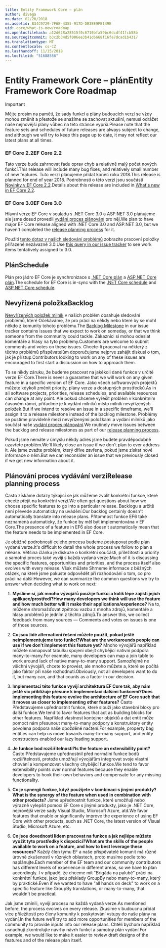 ```yaml
---
title: Entity Framework Core – plán
author: divega
ms.date: 02/20/2018
ms.assetid: 834C9729-7F6E-4355-917D-DE3EE9FE149E
uid: core/what-is-new/roadmap
ms.openlocfilehash: a12d628a28515f0c6710bfa59bc6dcdf41fcb58b
ms.sourcegitcommit: b3c2b34d5f006ee3b41d6668f16fe7dcad1b4317
ms.translationtype: MT
ms.contentlocale: cs-CZ
ms.lasthandoff: 11/15/2018
ms.locfileid: "51688586"
---
```

# <a name="entity-framework-core-roadmap"></a><span data-ttu-id="a3f0e-102">Entity Framework Core – plán</span><span class="sxs-lookup"><span data-stu-id="a3f0e-102">Entity Framework Core Roadmap</span></span>

> [!IMPORTANT]
> <span data-ttu-id="a3f0e-103">Mějte prosím na paměti, že sady funkcí a plány budoucích verzí se vždy mohou změnit a přestože se snažíme se zachovat aktuální, nemusí odrážet naše nejnovější plány vůbec na této stránce vyprší.</span><span class="sxs-lookup"><span data-stu-id="a3f0e-103">Please note that the feature sets and schedules of future releases are always subject to change, and although we will try to keep this page up to date, it may not reflect our latest plans at all times.</span></span>

### <a name="ef-core-22"></a><span data-ttu-id="a3f0e-104">EF Core 2.2</span><span class="sxs-lookup"><span data-stu-id="a3f0e-104">EF Core 2.2</span></span>

<span data-ttu-id="a3f0e-105">Tato verze bude zahrnovat řadu oprav chyb a relativně malý počet nových funkcí.</span><span class="sxs-lookup"><span data-stu-id="a3f0e-105">This release will include many bug fixes, and relatively small number of new features.</span></span> <span data-ttu-id="a3f0e-106">Tuto verzi plánujeme přidat konec roku 2018.</span><span class="sxs-lookup"><span data-stu-id="a3f0e-106">This release is planned for end of year 2018.</span></span> <span data-ttu-id="a3f0e-107">Podrobnosti o této verzi jsou součástí [Novinky v EF Core 2.2](xref:core/what-is-new/ef-core-2.2).</span><span class="sxs-lookup"><span data-stu-id="a3f0e-107">Details about this release are included in [What's new in EF Core 2.2](xref:core/what-is-new/ef-core-2.2).</span></span> 

### <a name="ef-core-30"></a><span data-ttu-id="a3f0e-108">EF Core 3.0</span><span class="sxs-lookup"><span data-stu-id="a3f0e-108">EF Core 3.0</span></span>

<span data-ttu-id="a3f0e-109">Hlavní verze EF Core v souladu s .NET Core 3.0 a ASP.NET 3.0 plánujeme ale jsme dosud provedli [vydání proces plánování](#release-planning-process) pro něj.</span><span class="sxs-lookup"><span data-stu-id="a3f0e-109">We plan to have major EF Core release aligned with .NET Core 3.0 and ASP.NET 3.0, but we haven't completed the [release planning process](#release-planning-process) for it.</span></span>

<span data-ttu-id="a3f0e-110">Použití [tento dotaz v našich sledování problémů](https://github.com/aspnet/EntityFrameworkCore/issues?q=is%3Aopen+is%3Aissue+milestone%3A3.0.0+sort%3Areactions-%2B1-desc) zobrazíte pracovní položky přiřazené nezávazně 3.0.</span><span class="sxs-lookup"><span data-stu-id="a3f0e-110">Use [this query in our issue tracker](https://github.com/aspnet/EntityFrameworkCore/issues?q=is%3Aopen+is%3Aissue+milestone%3A3.0.0+sort%3Areactions-%2B1-desc) to see work items tentatively assigned to 3.0.</span></span>

## <a name="schedule"></a><span data-ttu-id="a3f0e-111">Plán</span><span class="sxs-lookup"><span data-stu-id="a3f0e-111">Schedule</span></span>

<span data-ttu-id="a3f0e-112">Plán pro jádro EF Core je synchronizace s [.NET Core plán](https://github.com/dotnet/core/blob/master/roadmap.md) a [ASP.NET Core plán](https://github.com/aspnet/Home/wiki/Roadmap).</span><span class="sxs-lookup"><span data-stu-id="a3f0e-112">The schedule for EF Core is in-sync with the [.NET Core schedule](https://github.com/dotnet/core/blob/master/roadmap.md) and [ASP.NET Core schedule](https://github.com/aspnet/Home/wiki/Roadmap).</span></span>

## <a name="backlog"></a><span data-ttu-id="a3f0e-113">Nevyřízená položka</span><span class="sxs-lookup"><span data-stu-id="a3f0e-113">Backlog</span></span>

<span data-ttu-id="a3f0e-114">[Nevyřízených položek milník](https://github.com/aspnet/EntityFrameworkCore/issues?q=is%3Aopen+is%3Aissue+milestone%3ABacklog+sort%3Areactions-%2B1-desc) v našich problém obsahuje sledování problémů, které Očekáváme, že pro práci na někdy nebo které by se mohl někdo z komunity tohoto problému.</span><span class="sxs-lookup"><span data-stu-id="a3f0e-114">The [Backlog Milestone](https://github.com/aspnet/EntityFrameworkCore/issues?q=is%3Aopen+is%3Aissue+milestone%3ABacklog+sort%3Areactions-%2B1-desc) in our issue tracker contains issues that we expect to work on someday, or that we think someone from the community could tackle.</span></span>
<span data-ttu-id="a3f0e-115">Zákazníci si mohou odeslat komentáře a hlasy na tyto problémy.</span><span class="sxs-lookup"><span data-stu-id="a3f0e-115">Customers are welcome to submit comments and votes on these issues.</span></span>
<span data-ttu-id="a3f0e-116">Chcete-li pracovat na některý z těchto problémů přispěvatelům doporučujeme nejprve zahájit diskusi o tom, jak je přístup.</span><span class="sxs-lookup"><span data-stu-id="a3f0e-116">Contributors looking to work on any of these issues are encouraged to first start a discussion on how to approach them.</span></span>

<span data-ttu-id="a3f0e-117">To se nikdy záruku, že budeme pracovat na jakékoli dané funkce v určité verze EF Core.</span><span class="sxs-lookup"><span data-stu-id="a3f0e-117">There is never a guarantee that we will work on any given feature in a specific version of EF Core.</span></span>
<span data-ttu-id="a3f0e-118">Jako všech softwarových projektů můžete kdykoli změnit priority, plány verze a dostupných prostředků.</span><span class="sxs-lookup"><span data-stu-id="a3f0e-118">As in all software projects, priorities, release schedules, and available resources can change at any point.</span></span>
<span data-ttu-id="a3f0e-119">Ale pokud chceme vyřešit problém v konkrétním časovém rámci, přiřadíme je k vydání milníků místo milník nevyřízených položek.</span><span class="sxs-lookup"><span data-stu-id="a3f0e-119">But if we intend to resolve an issue in a specific timeframe, we'll assign it to a release milestone instead of the backlog milestone.</span></span>
<span data-ttu-id="a3f0e-120">Problémy se pustíme pravidelně mezi nevyřízenými položkami a vydání milníků jako součást naše [vydání proces plánování](#release-planning-process).</span><span class="sxs-lookup"><span data-stu-id="a3f0e-120">We routinely move issues between the backlog and release milestones as part of our [release planning process](#release-planning-process).</span></span>

<span data-ttu-id="a3f0e-121">Pokud jsme nemáte v úmyslu někdy adres jsme budete pravděpodobně uzavřete problém.</span><span class="sxs-lookup"><span data-stu-id="a3f0e-121">We'll likely close an issue if we don't plan to ever address it.</span></span>
<span data-ttu-id="a3f0e-122">Ale jsme zvažte problém, který dříve zavřena, pokud jsme získat nové informace o něm.</span><span class="sxs-lookup"><span data-stu-id="a3f0e-122">But we can reconsider an issue that we previously closed if we get new information about it.</span></span>

## <a name="release-planning-process"></a><span data-ttu-id="a3f0e-123">Plánování proces vydávání verzí</span><span class="sxs-lookup"><span data-stu-id="a3f0e-123">Release planning process</span></span>

<span data-ttu-id="a3f0e-124">Často získáme dotazy týkající se jak můžeme zvolit konkrétní funkce, které chcete přejít na konkrétní verzi.</span><span class="sxs-lookup"><span data-stu-id="a3f0e-124">We often get questions about how we choose specific features to go into a particular release.</span></span>
<span data-ttu-id="a3f0e-125">Backlogu a určitě není převede automaticky na uvádění.</span><span class="sxs-lookup"><span data-stu-id="a3f0e-125">Our backlog certainly doesn't automatically translate into release plans.</span></span>
<span data-ttu-id="a3f0e-126">Přítomnost funkce EF6 také neznamená automaticky, že funkce by měl být implementována v EF Core.</span><span class="sxs-lookup"><span data-stu-id="a3f0e-126">The presence of a feature in EF6 also doesn't automatically mean that the feature needs to be implemented in EF Core.</span></span>

<span data-ttu-id="a3f0e-127">Je obtížné podrobností celého procesu budeme postupovat podle plán vydané verze.</span><span class="sxs-lookup"><span data-stu-id="a3f0e-127">It's difficult to detail the whole process we follow to plan a release.</span></span>
<span data-ttu-id="a3f0e-128">Většina článku je diskuze o konkrétní součásti, příležitostí a priority a samotný proces také vyvíjí s každá vydaná verze.</span><span class="sxs-lookup"><span data-stu-id="a3f0e-128">Much of it is discussing the specific features, opportunities and priorities, and the process itself also evolves with every release.</span></span>
<span data-ttu-id="a3f0e-129">Však můžete Shrneme informace z běžných otázek, na které jsme pokuste odpovědět při rozhodování o tom, co pro práci na další:</span><span class="sxs-lookup"><span data-stu-id="a3f0e-129">However, we can summarize the common questions we try to answer when deciding what to work on next:</span></span>

1. <span data-ttu-id="a3f0e-130">**Myslíme si, jak mnoho vývojářů použije funkci a kolik lépe zajistí jejich aplikace/prostředí?**</span><span class="sxs-lookup"><span data-stu-id="a3f0e-130">**How many developers we think will use the feature and how much better will it make their applications/experience?**</span></span> <span data-ttu-id="a3f0e-131">Na to, můžeme shromažďovat zpětnou vazbu z mnoha zdrojů, komentáře a hlasy problémů je jedním z těchto zdrojů.</span><span class="sxs-lookup"><span data-stu-id="a3f0e-131">To answer this, we collect feedback from many sources — Comments and votes on issues is one of those sources.</span></span>

2. <span data-ttu-id="a3f0e-132">**Co jsou lidé alternativní řešení můžete použít, pokud ještě neimplementujeme tuto funkci?**</span><span class="sxs-lookup"><span data-stu-id="a3f0e-132">**What are the workarounds people can use if we don't implement this feature yet?**</span></span> <span data-ttu-id="a3f0e-133">Mnoho vývojářů například můžete namapovat tabulku spojení obejít chybějící nativní podpora many-to-many.</span><span class="sxs-lookup"><span data-stu-id="a3f0e-133">For example, many developers can map a join table to work around lack of native many-to-many support.</span></span> <span data-ttu-id="a3f0e-134">Samozřejmě ne všichni vývojáři, chcete to provést, ale mnoho můžete a, které se počítá jako faktor při naše rozhodnutí.</span><span class="sxs-lookup"><span data-stu-id="a3f0e-134">Obviously, not all developers want to do it, but many can, and that counts as a factor in our decision.</span></span>

3. <span data-ttu-id="a3f0e-135">**Implementaci této funkce vyvíjí architektura EF Core tak, aby nám ještě víc přibližuje přesune k implementaci dalšími funkcemi?**</span><span class="sxs-lookup"><span data-stu-id="a3f0e-135">**Does implementing this feature evolve the architecture of EF Core such that it moves us closer to implementing other features?**</span></span> <span data-ttu-id="a3f0e-136">Často Představujeme upřednostnit funkce, které slouží jako stavební bloky pro další funkce.</span><span class="sxs-lookup"><span data-stu-id="a3f0e-136">We tend to favor features that act as building blocks for other features.</span></span> <span data-ttu-id="a3f0e-137">Například vlastnost kontejner objektů a dat entit může pomoct nám přesunout many-to-many podpory a konstruktory entity povolena podpora naše opožděné načtení.</span><span class="sxs-lookup"><span data-stu-id="a3f0e-137">For example, property bag entities can help us move towards many-to-many support, and entity constructors enabled our lazy loading support.</span></span> 

4. <span data-ttu-id="a3f0e-138">**Je funkce bod rozšiřitelnosti?**</span><span class="sxs-lookup"><span data-stu-id="a3f0e-138">**Is the feature an extensibility point?**</span></span> <span data-ttu-id="a3f0e-139">Často Představujeme upřednostnil před normální funkce bodů rozšiřitelnosti, protože umožňují vývojářům integrovat svoje vlastní chování a kompenzovat všechny chybějící funkce.</span><span class="sxs-lookup"><span data-stu-id="a3f0e-139">We tend to favor extensibility points over normal features because they enable developers to hook their own behaviors and compensate for any missing functionality.</span></span> 

5. <span data-ttu-id="a3f0e-140">**Co je synergii funkce, když použijete v kombinaci s jinými produkty?**</span><span class="sxs-lookup"><span data-stu-id="a3f0e-140">**What is the synergy of the feature when used in combination with other products?**</span></span> <span data-ttu-id="a3f0e-141">Jsme upřednostnit funkce, které umožňují nebo výrazně vylepšit pomocí EF Core s jinými produkty, jako je .NET Core, nejnovější verze sady Visual Studio, Microsoft Azure, atd.</span><span class="sxs-lookup"><span data-stu-id="a3f0e-141">We favor features that enable or significantly improve the experience of using EF Core with other products, such as .NET Core, the latest version of Visual Studio, Microsoft Azure, etc.</span></span>

6. <span data-ttu-id="a3f0e-142">**Co jsou dovednosti lidem pracovat na funkce a jak nejlépe můžete využít tyto prostředky k dispozici?**</span><span class="sxs-lookup"><span data-stu-id="a3f0e-142">**What are the skills of the people available to work on a feature, and how to best leverage these resources?**</span></span> <span data-ttu-id="a3f0e-143">Každý člen týmu EF a naše přispěvatelé komunit má různé úrovně zkušeností v různých oblastech, proto musíme podle toho naplánujte.</span><span class="sxs-lookup"><span data-stu-id="a3f0e-143">Each member of the EF team and our community contributors has different levels of experience in different areas, so we have to plan accordingly.</span></span> <span data-ttu-id="a3f0e-144">I v případě, že chceme mít "Brigáda na palubě" práci na konkrétní funkce, jako jsou překlady GroupBy nebo many-to-many, který by praktické.</span><span class="sxs-lookup"><span data-stu-id="a3f0e-144">Even if we wanted to have "all hands on deck" to work on a specific feature like GroupBy translations, or many-to-many, that wouldn't be practical.</span></span>

<span data-ttu-id="a3f0e-145">Jak jsme zmínili, vyvíjí procesu na každá vydaná verze.</span><span class="sxs-lookup"><span data-stu-id="a3f0e-145">As mentioned before, the process evolves on every release.</span></span>
<span data-ttu-id="a3f0e-146">Zkusíme v budoucnu přidat více příležitostí pro členy komunity k poskytování vstupy do naše plány na vydání.</span><span class="sxs-lookup"><span data-stu-id="a3f0e-146">In the future we'll try to add more opportunities for members of the community to provide inputs into our release plans.</span></span>
<span data-ttu-id="a3f0e-147">Chtěli bychom například usnadňují zkontrolujte návrhy návrh funkcí a samotný plán vydání.</span><span class="sxs-lookup"><span data-stu-id="a3f0e-147">For example, we would like to make it easier to review draft designs of the features and of the release plan itself.</span></span>